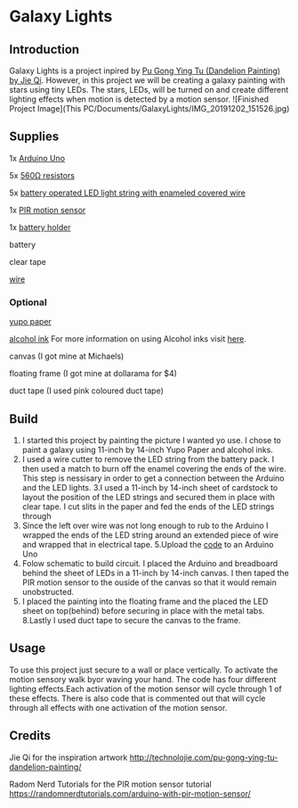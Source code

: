 # Galaxy Lights
## Introduction
  Galaxy Lights is a project inpired by [Pu Gong Ying Tu (Dandelion Painting) by Jie Qi](http://technolojie.com/pu-gong-ying-tu-dandelion-painting/). However, in this project we will be creating a galaxy painting with stars using tiny LEDs. The stars, LEDs, will be turned on and create different lighting effects when motion is detected by a motion sensor.
  ![Finished Project Image](This PC/Documents/GalaxyLights/IMG_20191202_151526.jpg)
  
  
  ## Supplies
  1x [Arduino Uno](https://solarbotics.com/product/50450/)
  
  5x [560Ω resistors](https://solarbotics.com/product/r560ohm/)
  
  5x [battery operated LED light string with enameled covered wire](https://solarbotics.com/product/60600/)
  
  1x [PIR motion sensor](https://solarbotics.com/product/35185/)
  
  1x [battery holder](https://solarbotics.com/product/600060/)
  
  battery
  
  clear tape
  
  [wire](https://solarbotics.com/product/21052/)
  
  ### Optional
  [yupo paper](https://www.amazon.ca/Legion-Paper-L21YUP197WH1114-Watercolor-Polypropylene/dp/B0042SYLVK/ref=sr_1_7?keywords=yupo+paper&qid=1575586081&sr=8-7)
  
  [alcohol ink](https://www.amazon.ca/Ranger-THoltz-Alcohol-Beach-Deco/dp/B01IQA5AT6/ref=sr_1_17?keywords=alcohol+ink&qid=1575586117&sr=8-17) For more information on using Alcohol inks visit [here](https://www.youtube.com/watch?v=luGJtpf53m0).
  
  canvas (I got mine at Michaels)
  
  floating frame (I got mine at dollarama for $4)
  
  duct tape (I used pink coloured duct tape)
  
  ## Build
  1. I started this project by painting the picture I wanted yo use. I chose to paint a galaxy using 11-inch by 14-inch Yupo Paper and alcohol inks.
  2. I used a wire cutter to remove the LED string from the battery pack. I then used a match to burn off the enamel covering the ends of the wire. This step is nessisary in order to get a connection between the Arduino and the LED lights.
  3.I used a 11-inch by 14-inch sheet of cardstock to layout the position of the LED strings and secured them in place with clear tape. I cut slits in the paper and fed the ends of the LED strings through
  4. Since the left over wire was not long enough to rub to the Arduino I wrapped the ends of the LED string around an extended piece of wire and wrapped that in electrical tape.
  5.Upload the [code](https://github.com/Justinecatherine/Galaxy-Lights/blob/master/FinalPojectCS207.ino) to an Arduino Uno
  6. Folow schematic to build circuit. I placed the Arduino and breadboard behind the sheet of LEDs in a 11-inch by 14-inch canvas. I then taped the PIR motion sensor to the ouside of the canvas so that it would remain unobstructed.
  7. I placed the painting into the floating frame and the placed the LED sheet on top(behind) before securing in place with the metal tabs.
  8.Lastly I used duct tape to secure the canvas to the frame.
  
  ## Usage
  To use this project just secure to a wall or place vertically. To activate the motion sensory walk byor waving your hand. The code has four different lighting effects.Each activation of the motion sensor will cycle through 1 of these effects. There is also code that is commented out that will cycle through all effects with one activation of the motion sensor.
  ## Credits
  Jie Qi for the inspiration artwork http://technolojie.com/pu-gong-ying-tu-dandelion-painting/
  
  Radom Nerd Tutorials for the PIR motion sensor tutorial https://randomnerdtutorials.com/arduino-with-pir-motion-sensor/
  
  
  
  
  
  
